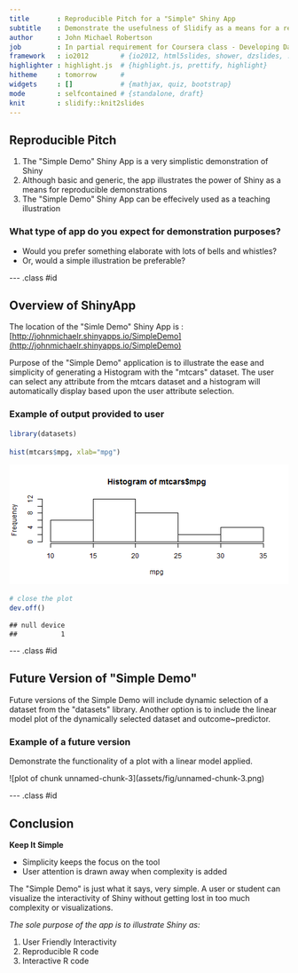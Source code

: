 ```yaml
---
title       : Reproducible Pitch for a "Simple" Shiny App
subtitle    : Demonstrate the usefulness of Slidify as a means for a reproducible presentation. The very simplistic Shiny App is presented using Slidify, whereby the same interactive presentation can be reproduced many times very simply.
author      : John Michael Robertson
job         : In partial requirement for Coursera class - Developing Data Products by Johns Hopkins
framework   : io2012        # {io2012, html5slides, shower, dzslides, ...}
highlighter : highlight.js  # {highlight.js, prettify, highlight}
hitheme     : tomorrow      # 
widgets     : []            # {mathjax, quiz, bootstrap}
mode        : selfcontained # {standalone, draft}
knit        : slidify::knit2slides
---
```


## Reproducible Pitch

1. The "Simple Demo" Shiny App is a very simplistic demonstration of Shiny
2. Although basic and generic, the app illustrates the power of Shiny as a means for reproducible demonstrations
3. The "Simple Demo" Shiny App can be effecively used as a teaching illustration

### What type of app do you expect for demonstration purposes?
* Would you prefer something elaborate with lots of bells and whistles?
* Or, would a simple illustration be preferable?

--- .class #id 

## Overview of ShinyApp

The location of the "Simle Demo" Shiny App is :
[http://johnmichaelr.shinyapps.io/SimpleDemo](http://johnmichaelr.shinyapps.io/SimpleDemo)


<p>Purpose of the "Simple Demo" application is to illustrate the ease and simplicity of generating a Histogram with the "mtcars" dataset. The user can select any attribute from the mtcars dataset and a histogram will automatically display based upon the user attribute selection.</p>

### Example of output provided to user

```r
library(datasets)

hist(mtcars$mpg, xlab="mpg")
```

![plot of chunk unnamed-chunk-2](assets/fig/unnamed-chunk-2.png) 

```r
# close the plot
dev.off()
```

```
## null device 
##           1
```

--- .class #id 

## Future Version of "Simple Demo"

<p>Future versions of the Simple Demo will include dynamic selection of a dataset from the "datasets" library. Another option is to include the linear model plot of the dynamically selected dataset and outcome~predictor.</p>

### Example of a future version
<p>Demonstrate the functionality of a plot with a linear model applied.</p>
![plot of chunk unnamed-chunk-3](assets/fig/unnamed-chunk-3.png) 


--- .class #id 

## Conclusion

<b>Keep It Simple</b>

* Simplicity keeps the focus on the tool
* User attention is drawn away when complexity is added

<p>
The "Simple Demo" is just what it says, very simple. A user or student can visualize the interactivity of Shiny without getting lost in too much complexity or visualizations. 
</p>

<em>The sole purpose of the app is to illustrate Shiny as:</em>

1. User Friendly Interactivity
2. Reproducible R code
3. Interactive R code
